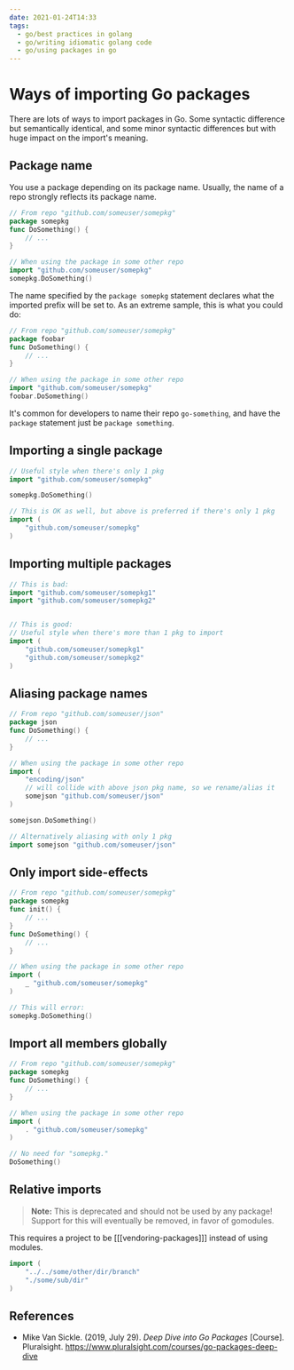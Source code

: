 ```yaml
---
date: 2021-01-24T14:33
tags: 
  - go/best practices in golang
  - go/writing idiomatic golang code
  - go/using packages in go
---
```


# Ways of importing Go packages

There are lots of ways to import packages in Go. Some syntactic difference but
semantically identical, and some minor syntactic differences but with huge
impact on the import's meaning.

## Package name

You use a package depending on its package name. Usually, the name of a repo
strongly reflects its package name.

```go
// From repo "github.com/someuser/somepkg"
package somepkg
func DoSomething() {
    // ...
}

// When using the package in some other repo
import "github.com/someuser/somepkg"
somepkg.DoSomething()
```

The name specified by the `package somepkg` statement declares what the imported
prefix will be set to. As an extreme sample, this is what you could do:

```go
// From repo "github.com/someuser/somepkg"
package foobar
func DoSomething() {
    // ...
}

// When using the package in some other repo
import "github.com/someuser/somepkg"
foobar.DoSomething()
```

It's common for developers to name their repo `go-something`, and have the
`package` statement just be `package something`.

## Importing a single package

```go
// Useful style when there's only 1 pkg
import "github.com/someuser/somepkg"

somepkg.DoSomething()

// This is OK as well, but above is preferred if there's only 1 pkg
import (
    "github.com/someuser/somepkg"
)
```

## Importing multiple packages

```go
// This is bad:
import "github.com/someuser/somepkg1"
import "github.com/someuser/somepkg2"


// This is good:
// Useful style when there's more than 1 pkg to import
import (
    "github.com/someuser/somepkg1"
    "github.com/someuser/somepkg2"
)
```

## Aliasing package names

```go
// From repo "github.com/someuser/json"
package json
func DoSomething() {
    // ...
}

// When using the package in some other repo
import (
    "encoding/json"
    // will collide with above json pkg name, so we rename/alias it
    somejson "github.com/someuser/json"
)

somejson.DoSomething()

// Alternatively aliasing with only 1 pkg
import somejson "github.com/someuser/json"
```

## Only import side-effects

```go
// From repo "github.com/someuser/somepkg"
package somepkg
func init() {
    // ...
}
func DoSomething() {
    // ...
}

// When using the package in some other repo
import (
    _ "github.com/someuser/somepkg"
)

// This will error:
somepkg.DoSomething()
```

## Import all members globally

```go
// From repo "github.com/someuser/somepkg"
package somepkg
func DoSomething() {
    // ...
}

// When using the package in some other repo
import (
    . "github.com/someuser/somepkg"
)

// No need for "somepkg."
DoSomething()
```

## Relative imports

> **Note:** This is deprecated and should not be used by any package! Support for
> this will eventually be removed, in favor of gomodules.

This requires a project to be [[[vendoring-packages]]] instead of using modules.

```go
import (
    "../../some/other/dir/branch"
    "./some/sub/dir"
)
```

## References

- Mike Van Sickle. (2019, July 29). *Deep Dive into Go Packages* [Course].
  Pluralsight. <https://www.pluralsight.com/courses/go-packages-deep-dive>
